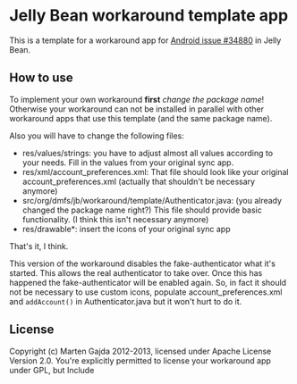 # Jelly Bean workaround template app

This is a template for a workaround app for [Android issue #34880](http://code.google.com/p/android/issues/detail?id=34880) in Jelly Bean.

## How to use

To implement your own workaround **first** *change the package name*! Otherwise your workaround can not be installed in parallel with other workaround apps that use this template (and the same package name).

Also you will have to change the following files:

* res/values/strings: you have to adjust almost all values according to your needs. Fill in the values from your original sync app.
* res/xml/account\_preferences.xml: That file should look like your original account\_preferences.xml (actually that shouldn't be necessary anymore)
* src/org/dmfs/jb/workaround/template/Authenticator.java: (you already changed the package name right?) This file should provide basic functionality. (I think this isn't necessary anymore) 
* res/drawable\*: insert the icons of your original sync app

That's it, I think.

This version of the workaround disables the fake-authenticator what it's started. This allows the real authenticator to take over. Once this has happened the fake-authenticator will be enabled again. So, in fact it should not be necessary to use custom icons, populate account\_preferences.xml and `addAccount()` in Authenticator.java but it won't hurt to do it.


## License

Copyright (c) Marten Gajda 2012-2013, licensed under Apache License Version 2.0. You're explicitly permitted to license your workaround app under GPL, but Include
